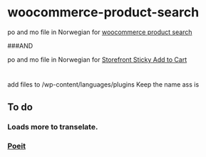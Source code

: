 # woocommerce-product-search
po and mo file in Norwegian for [woocommerce product search](https://woocommerce.com/products/woocommerce-product-search/)

###AND

po and mo file in Norwegian for [Storefront Sticky Add to Cart](https://wordpress.org/plugins/storefront-sticky-add-to-cart/)

#
add files to    /wp-content/languages/plugins
Keep the name ass is

## To do 
### Loads more to transelate. 
### [Poeit](https://poedit.net/)